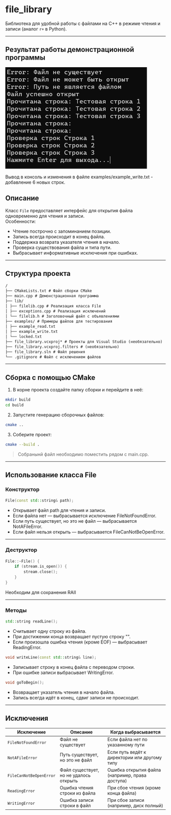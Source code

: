 ﻿# file_library

Библиотека для удобной работы с файлами на C++ в режиме чтения и записи (аналог `r+` в Python).

---

## Результат работы демонстрационной программы

![Результат](result.png)

Вывод в консоль и изменения в файле examples/example_write.txt - добавление 6 новых строк.

## Описание

Класс `File` предоставляет интерфейс для открытия файла одновременно для чтения и записи.  
Особенности:
- Чтение построчно с запоминанием позиции.
- Запись всегда происходит в конец файла.
- Поддержка возврата указателя чтения в начало.
- Проверка существования файла и типа пути.
- Выбрасывает информативные исключения при ошибках.

---

## Структура проекта

```
/
├── CMakeLists.txt # Файл сборки CMake
├── main.cpp # Демонстрационная программа
├── lib/
│ ├── filelib.cpp # Реализация класса File
│ ├── exceptions.cpp # Реализация исключений
│ └── filelib.h # Заголовочный файл с объявлениями
├── examples/ # Примеры файлов для тестирования
│ ├── example_read.txt
│ ├── example_write.txt
│ └── locked.txt
├── file_library.vcxproj* # Проекты для Visual Studio (необязательно)
├── file_library.vcxproj.filters # (необязательно)
├── file_library.sln # Файл решения
└── .gitignore # Файл с исключением файлов
```

---

## Сборка с помощью CMake

1. В корне проекта создайте папку сборки и перейдите в неё:

```bash
mkdir build
cd build
```
2. Запустите генерацию сборочных файлов:
```bash
cmake ..
```
3. Соберите проект:
```bash
cmake --build .
```

> Собранынй файл необходимо поместить рядом с main.cpp.

---

## Использование класса File
### Конструктор
```cpp
File(const std::string& path);
```
- Открывает файл path для чтения и записи.
- Если файла нет — выбрасывается исключение FileNotFoundError.
- Если путь существует, но это не файл — выбрасывается NotAFileError.
- Если файл нельзя открыть — выбрасывается FileCanNotBeOpenError.
---
### Деструктор
```cpp
File::~File() {
	if (stream.is_open()) {
		stream.close();
	}
}
```

Необходим для сохранения RAII

---
### Методы
```cpp
std::string readLine();
```
- Считывает одну строку из файла.
- При достижении конца возвращает пустую строку "".
- Если произошла ошибка чтения (кроме EOF) — выбрасывает ReadingError.
```cpp
void writeLine(const std::string& line);
```
- Записывает строку в конец файла с переводом строки.
- При ошибке записи выбрасывает WritingError.
```cpp
void goToBegin();
```
- Возвращает указатель чтения в начало файла.
- Запись всегда идёт в конец, сдвиг записи не происходит.
---
## Исключения

| Исключение              | Описание                               | Когда выбрасывается                             |
| ----------------------- | -------------------------------------- | ----------------------------------------------- |
| `FileNotFoundError`     | Файл не существует                     | Если файла нет по указанному пути               |
| `NotAFileError`         | Путь существует, но это не файл        | Если путь ведёт к директории или другому типу   |
| `FileCanNotBeOpenError` | Файл существует, но не удалось открыть | Ошибка открытия файла (например, права доступа) |
| `ReadingError`          | Ошибка чтения строки из файла          | При сбое чтения (кроме конца файла)             |
| `WritingError`          | Ошибка записи строки в файл            | При сбое записи (например, диск полный)         |

